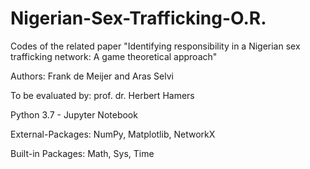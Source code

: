 # Nigerian-Sex-Trafficking-O.R.
Codes of the related paper "Identifying responsibility in a Nigerian sex trafficking network: A game theoretical approach"

Authors: Frank de Meijer and Aras Selvi

To be evaluated by: prof. dr. Herbert Hamers

Python 3.7 - Jupyter Notebook

External-Packages: NumPy, Matplotlib, NetworkX

Built-in Packages: Math, Sys, Time
